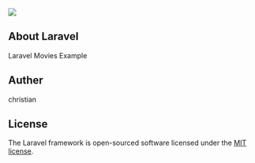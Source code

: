 <img src="../img/themdb.png">



## About Laravel

Laravel Movies Example

## Auther
christian

## License

The Laravel framework is open-sourced software licensed under the [MIT license](https://opensource.org/licenses/MIT).
